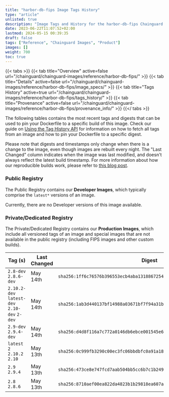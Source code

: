 ```yaml
---
title: "harbor-db-fips Image Tags History"
type: "article"
unlisted: true
description: "Image Tags and History for the harbor-db-fips Chainguard Image"
date: 2023-06-22T11:07:52+02:00
lastmod: 2024-05-15 00:39:35
draft: false
tags: ["Reference", "Chainguard Images", "Product"]
images: []
weight: 700
toc: true
---
```


{{< tabs >}}
{{< tab title="Overview" active=false url="/chainguard/chainguard-images/reference/harbor-db-fips/" >}}
{{< tab title="Details" active=false url="/chainguard/chainguard-images/reference/harbor-db-fips/image_specs/" >}}
{{< tab title="Tags History" active=true url="/chainguard/chainguard-images/reference/harbor-db-fips/tags_history/" >}}
{{< tab title="Provenance" active=false url="/chainguard/chainguard-images/reference/harbor-db-fips/provenance_info/" >}}
{{</ tabs >}}

The following tables contains the most recent tags and digests that can be used to pin your Dockerfile to a specific build of this image. Check our guide on [Using the Tag History API](/chainguard/chainguard-images/using-the-tag-history-api/) for information on how to fetch all tags from an image and how to pin your Dockerfile to a specific digest.

Please note that digests and timestamps only change when there is a change to the image, even though images are rebuilt every night. The "Last Changed" column indicates when the image was last modified, and doesn't always reflect the latest build timestamp. For more information about how our reproducible builds work, please refer to [this blog post](https://www.chainguard.dev/unchained/reproducing-chainguards-reproducible-image-builds).

### Public Registry
The Public Registry contains our **Developer Images**, which typically comprise the `latest*` versions of an image.

Currently, there are no Developer versions of this image available.

### Private/Dedicated Registry
The Private/Dedicated Registry contains our **Production Images**, which include all versioned tags of an image and special images that are not available in the public registry (including FIPS images and other custom builds).

| Tag (s)                                       | Last Changed | Digest                                                                    |
|-----------------------------------------------|--------------|---------------------------------------------------------------------------|
|  `2.8-dev` `2.8.6-dev`                        | May 14th     | `sha256:1ff6c76576b396553ecb4aba1318867254ccae6b329768e14fdb63461af79ac6` |
|  `2.10.2-dev` `latest-dev` `2.10-dev` `2-dev` | May 14th     | `sha256:1ab3d440137bf14988a03671bf7f94a31b114a45914634a42527d4fd4a6298d2` |
|  `2.9-dev` `2.9.4-dev`                        | May 14th     | `sha256:d4d8f116a7c772a0146db6ebce001545e685968062e2de6db9ec8ad716ce85f5` |
|  `latest` `2` `2.10.2` `2.10`                 | May 13th     | `sha256:0c999fb3290c00ec3fc06bbdbfc0a91a18a4e3b9a9d2d235369d99c4abc8b104` |
|  `2.9` `2.9.4`                                | May 13th     | `sha256:473ce8e747fcd7aab504bb5cc6b7c1b249958df26a209a378cb31ab26c72e7d2` |
|  `2.8` `2.8.6`                                | May 13th     | `sha256:8710aef00ea822da4823b1b29818ea607af72776527fa8aec5f5b7ec248bbbea` |

